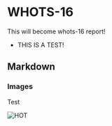 # WHOTS-16

This will become whots-16 report!

+ THIS IS A TEST!

##  Markdown
### Images 

Test

![HOT](https://datadocs.bco-dmo.org/d2/images/logos/logo_HOT.jpg)
